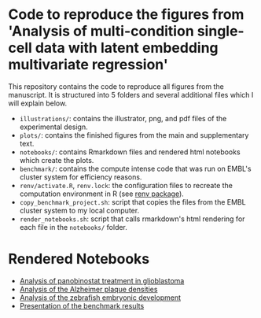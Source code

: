 # Code to reproduce the figures from 'Analysis of multi-condition single-cell data with latent embedding multivariate regression'

This repository contains the code to reproduce all figures from the manuscript. 
It is structured into 5 folders and several additional files which I will explain below.

- `illustrations/`: contains the illustrator, png, and pdf files of the experimental design.
- `plots/`: contains the finished figures from the main and supplementary text.
- `notebooks/`: contains Rmarkdown files and rendered html notebooks which create the plots.
- `benchmark/`: contains the compute intense code that was run on EMBL's cluster system for efficiency reasons.
- `renv/activate.R`, `renv.lock`: the configuration files to recreate the computation environment in R (see [renv package](https://rstudio.github.io/renv/)).
- `copy_benchmark_project.sh`: script that copies the files from the EMBL cluster system to my local computer.
- `render_notebooks.sh`: script that calls rmarkdown's html rendering for each file in the `notebooks/` folder.

# Rendered Notebooks

- [Analysis of panobinostat treatment in glioblastoma](https://htmlpreview.github.io/?https://github.com/const-ae/lemur-Paper/blob/master/notebooks/glioblastoma_analysis.html)
- [Analysis of the Alzheimer plaque densities](https://htmlpreview.github.io/?https://github.com/const-ae/lemur-Paper/blob/master/notebooks/alzheimer_plaques_analysis.html)
- [Analysis of the zebrafish embryonic development](https://github.com/const-ae/lemur-Paper/blob/master/notebooks/zebrafish_analysis.html)
- [Presentation of the benchmark results](https://htmlpreview.github.io/?https://github.com/const-ae/lemur-Paper/blob/master/notebooks/benchmark_results.html)
